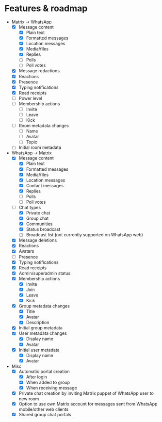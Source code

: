 # Features & roadmap
* Matrix → WhatsApp
  * [x] Message content
    * [x] Plain text
    * [x] Formatted messages
    * [x] Location messages
    * [x] Media/files
    * [x] Replies
    * [ ] Polls
    * [ ] Poll votes
  * [x] Message redactions
  * [x] Reactions
  * [x] Presence
  * [x] Typing notifications
  * [x] Read receipts
  * [ ] Power level
  * [ ] Membership actions
    * [ ] Invite
    * [ ] Leave
    * [ ] Kick
  * [ ] Room metadata changes
    * [ ] Name
    * [ ] Avatar
    * [ ] Topic
  * [ ] Initial room metadata
* WhatsApp → Matrix
  * [x] Message content
    * [x] Plain text
    * [x] Formatted messages
    * [x] Media/files
    * [x] Location messages
    * [x] Contact messages
    * [x] Replies
    * [ ] Polls
    * [ ] Poll votes
  * [ ] Chat types
    * [x] Private chat
    * [x] Group chat
    * [x] Communities
    * [x] Status broadcast
    * [ ] Broadcast list (not currently supported on WhatsApp web)
  * [x] Message deletions
  * [x] Reactions
  * [x] Avatars
  * [ ] Presence
  * [x] Typing notifications
  * [x] Read receipts
  * [x] Admin/superadmin status
  * [x] Membership actions
    * [x] Invite
    * [x] Join
    * [x] Leave
    * [x] Kick
  * [x] Group metadata changes
    * [x] Title
    * [x] Avatar
    * [x] Description
  * [x] Initial group metadata
  * [x] User metadata changes
    * [x] Display name
    * [x] Avatar
  * [x] Initial user metadata
    * [x] Display name
    * [x] Avatar
* Misc
  * [x] Automatic portal creation
    * [x] After login
    * [x] When added to group
    * [x] When receiving message
  * [x] Private chat creation by inviting Matrix puppet of WhatsApp user to new room
  * [x] Option to use own Matrix account for messages sent from WhatsApp mobile/other web clients
  * [x] Shared group chat portals
